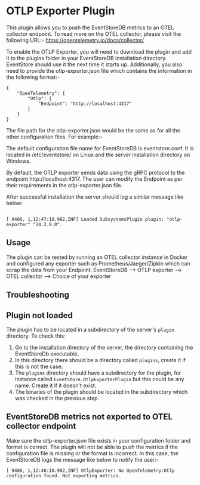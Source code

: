 
# OTLP Exporter Plugin
This plugin allows you to push the EventStoreDB metrics to an OTEL collector endpoint. To read more on the OTEL collector, please visit the following URL:- 
https://opentelemetry.io/docs/collector/

To enable the OTLP Exporter, you will need to download the plugin and add it to the plugins folder in your EventStoreDB installation directory. EventStore should use it the next time it starts up. Additionally, you also need to provide the otlp-exporter.json file which contains the information in the following format:- 
```
﻿{
	"OpenTelemetry": {
		"Otlp": {
			"Endpoint": "http://localhost:4317"
		}
	}
}
```

The file path for the otlp-exporter.json would be the same as for all the other configuration files. For example:- 

The default configuration file name for EventStoreDB is eventstore.conf. It is located in /etc/eventstore/ on Linux and the server installation directory on Windows.

By default, the OTLP exporter sends data using the gRPC protocol to the endpoint http://localhost:4317. The user can modify the Endpoint as per their requirements in the otlp-exporter.json file.


After successful installation the server should log a similar message like below: 
```

[ 9408, 1,12:47:10.982,INF] Loaded SubsystemsPlugin plugin: "otlp-exporter" "24.2.0.0".
```

## Usage
The plugin can be tested by running an OTEL collector instance in Docker and configured any exporter such as Prometheus/Jaeger/Zipkin which can scrap the data from your Endpoint.
EventStoreDB --> OTLP exporter --> OTEL collector --> Choice of your exporter

## Troubleshooting

## Plugin not loaded
The plugin has to be located in a subdirectory of the server's `plugin` directory.
To check this:
1. Go to the installation directory of the server, the directory containing the EventStoreDb executable.
1. In this directory there should be a directory called `plugins`, create it if this is not the case.
1. The `plugins` directory should have a subdirectory for the plugin, for instance called `EventStore.OtlpExporterPlugin` but this could be any name. Create it if it doesn't exist.
1. The binaries of the plugin should be located in the subdirectory which was checked in the previous step.

## EventStoreDB metrics not exported to OTEL collector endpoint
Make sure the otlp-exporter.json file exists in your configuration folder and format is correct. The plugin will not be able to push the metrics if the configuration file is missing or the format is incorrect. In this case, the EventStoreDB logs the message like below to notify the user:-  
```
[ 9408, 1,12:48:10.982,INF] OtlpExporter: No OpenTelemetry:Otlp configuration found. Not exporting metrics.
```

